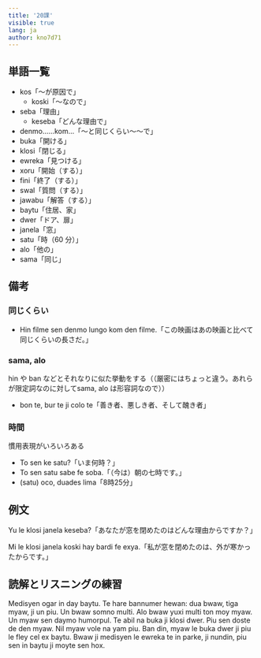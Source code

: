 ```yaml
---
title: '20課'
visible: true
lang: ja
author: kno7d71
---
```


## 単語一覧

- kos「〜が原因で」
	- koski「〜なので」
- seba「理由」
	- keseba「どんな理由で」
- denmo……kom…「〜と同じくらい〜〜で」
- buka「開ける」
- klosi「閉じる」
- ewreka「見つける」
- xoru「開始（する）」
- fini「終了（する）」
- swal「質問（する）」
- jawabu「解答（する）」
- baytu「住居、家」
- dwer「ドア、扉」
- janela「窓」
- satu「時（60 分）」
- alo「他の」
- sama「同じ」

## 備考

### 同じくらい

- Hin filme sen denmo lungo kom den filme.「この映画はあの映画と比べて同じくらいの長さだ。」

### sama, alo

hin や ban などとそれなりに似た挙動をする（（厳密にはちょっと違う。あれらが限定詞なのに対してsama, alo は形容詞なので））

- bon te, bur te ji colo te「善き者、悪しき者、そして醜き者」

### 時間

慣用表現がいろいろある

- To sen ke satu?「いま何時？」
- To sen satu sabe fe soba.「（今は）朝の七時です。」
- (satu) oco, duades lima「8時25分」

## 例文

Yu le klosi janela keseba?「あなたが窓を閉めたのはどんな理由からですか？」

Mi le klosi janela koski hay bardi fe exya.「私が窓を閉めたのは、外が寒かったからです。」

## 読解とリスニングの練習

Medisyen ogar in day baytu. Te hare bannumer hewan: dua bwaw, tiga myaw, ji un piu. Un bwaw somno multi. Alo bwaw yuxi multi ton moy myaw. Un myaw sen daymo humorpul. Te abil na buka ji klosi dwer. Piu sen doste de den myaw. Nil myaw vole na yam piu. Ban din, myaw le buka dwer ji piu le fley cel ex baytu. Bwaw ji medisyen le ewreka te in parke, ji nundin, piu sen in baytu ji moyte sen hox. 
